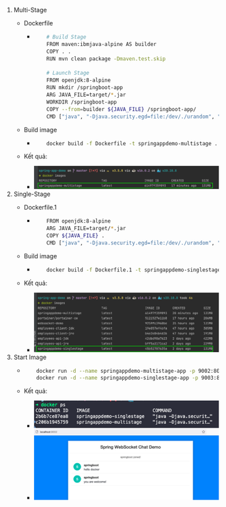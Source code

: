 1.  Multi-Stage
    - Dockerfile
        
        - ```bash
              # Build Stage
              FROM maven:ibmjava-alpine AS builder
              COPY . .
              RUN mvn clean package -Dmaven.test.skip
              
              # Launch Stage
              FROM openjdk:8-alpine
              RUN mkdir /springboot-app
              ARG JAVA_FILE=target/*.jar
              WORKDIR /springboot-app
              COPY --from=builder ${JAVA_FILE} /springboot-app/
              CMD ["java", "-Djava.security.egd=file:/dev/./urandom", "-jar", "/springboot-app/websocket-demo-0.0.1-SNAPSHOT.jar"]
            ```
            
    - Build image
        
        - ```bash
              docker build -f Dockerfile -t springappdemo-multistage .
            ```
            
    - Kết quả:
        
        - ![91d82de62e43cbfe82369e1ba1e564b3.png](pictures/multistage.png)
2.  Single-Stage
    - Dockerfile.1
        
        - ```bash
              FROM openjdk:8-alpine
              ARG JAVA_FILE=target/*.jar
              COPY ${JAVA_FILE} .
              CMD ["java", "-Djava.security.egd=file:/dev/./urandom", "-jar", "websocket-demo-0.0.1-SNAPSHOT.jar"]
            ```
            
    - Build image
        
        - ```bash
              docker build -f Dockerfile.1 -t springappdemo-singlestage .
            ```
            
    - Kết quả:
        
        - ![20450687bc64b99ba0c318918cdfa4ce.png](pictures/singlestage.png)
3.  Start Image
    - ```bash
          docker run -d --name springappdemo-multistage-app -p 9002:8080 springappdemo-multistage
          docker run -d --name springappdemo-singlestage-app -p 9003:8080 springappdemo-singlestage
        ```
        
    - Kết quả:
        
        - ![df987c9e77fb90c4ae4a3ad140626591.png](pictures/container.png)
        - ![bf95655389ddbefd3e5589f1998cf0a9.png](pictures/web.png)